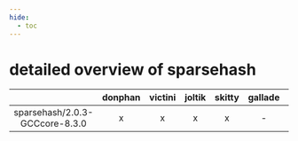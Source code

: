 ```yaml
---
hide:
  - toc
---
```


detailed overview of sparsehash
===============================

| |donphan|victini|joltik|skitty|gallade|accelgor|swalot|doduo|
| :---: | :---: | :---: | :---: | :---: | :---: | :---: | :---: | :---: |
|sparsehash/2.0.3-GCCcore-8.3.0|x|x|x|x|-|-|-|x|
